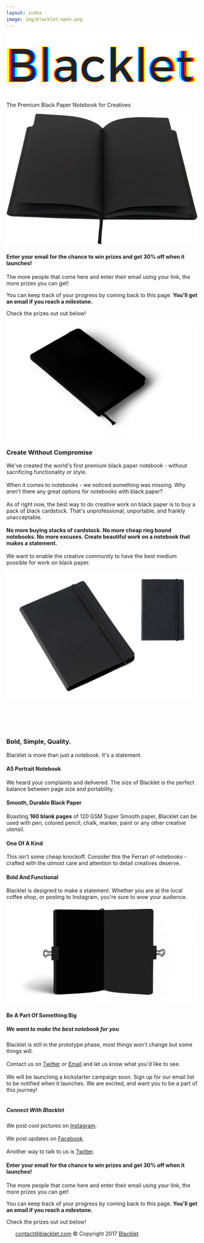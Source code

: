 ```yaml
--- 
layout: index 
image: img/blacklet-open.png 
---
```

<style></style>
<body class="theme--square" data-reveal-selectors="section:not(.masonry):not(:first-of-type):not(.parallax)">
	<div class="main-container">
		<section class="cover cover-9">
			<div class="container">
				<div class="row">
					<div class="col-md-10 col-md-offset-1 text-center">
						<img alt="Logo" class="logo" src="img/Blacklet-logo.png">
						<p class="lead">The Premium Black Paper Notebook for Creatives</p>
					</div>
				</div>
				<div class="row">
					<div class="col-md-10 col-md-offset-1 text-center">
						<img alt="Blacklet Opened" src="img/blacklet-open.png">
					</div>
				</div>
				<div class="row">
					<div class="col-md-6 text-center">
						<h4>Enter your email for the chance to win prizes and get 30% off when it launches!</h4>
						<p class="lead">The more people that come here and enter their email using your link, the more prizes you can get!</p>
						<p class="lead">You can keep track of your progress by coming back to this page. <strong>You'll get an email if you reach a milestone.</strong></p>
						<p class="lead">Check the prizes out out below!</p>
					</div>
					<div class="col-md-6 text-center">
						<div data-vl-widget="embedForm"></div>
					</div>
				</div>
				<div class="row">
					<div class="col-md-12 text-center">
						<div data-vl-widget="milestoneWidget">
						</div>
					</div>
				</div>
				<div class="row">
					<div class="col-md-8 col-md-offset-2">
						<img class="cover__image" alt="Blacklet" src="img/Notebook_Mockup_ISO.png">
					</div>
				</div>
			</div>
		</section>
		<section>
			<div class="container">
				<div class="row">
					<div class="col-md-8 col-md-offset-2 text-center">
						<h3> Create Without Compromise</h3>
						<p class="lead"> We've created the world's first premium black paper notebook - without sacrificing functionality or style.<br><br>When
							it comes to notebooks - we noticed something was missing. Why aren't there any great options for notebooks with black
							paper?
							<br><br>As of right now, the best way to do creative work on black paper is to buy a pack of black cardstock. That's
							unprofessional, unportable, and frankly unacceptable.<br><br><strong>No more buying stacks of cardstock. No more cheap ring bound notebooks. No more excuses. Create beautiful work on a notebook that makes a statement.</strong><br><br>We
							want to enable the creative community to have the best medium possible for work on black paper. </p>
					</div>
				</div>
			</div>
		</section>
		<section class="imagebg image--light height-60 parallax" data-overlay="1">
			<div class="background-image-holder">
				<img alt="image" src="img/Notebook_StockPhoto.png">
			</div>
			<div class="container pos-vertical-center">
				<div class="row">
					<div class="col-md-4 shop-item-detail">
						<h3><br></h3>
						<p><br></p>
						<div class="item__price">
							<span class="type--strikethrough"> </span>
							<span> </span>
						</div>
					</div>
				</div>
			</div>
		</section>
		<section class="features features-5">
			<div class="container">
				<div class="row">
					<div class="col-md-12 text-center">
						<h3>Bold, Simple, Quality.</h3>
						<p class="lead">
							Blacklet is more than just a notebook. It's a statement.
						</p>
					</div>
					<div class="col-md-5 col-md-offset-1 col-md-6">
						<div class="feature feature-2">
							<div class="feature__title">
								<i class="icon icon-Open-Book"></i>
								<h4>A5 Portrait Notebook</h4>
							</div>
							<p>
								We heard your complaints and delivered. The size of Blacklet is the perfect balance between page size and portability.
							</p>
						</div>
					</div>
					<div class="col-md-5 col-md-offset-1 col-md-6">
						<div class="feature feature-2">
							<div class="feature__title">
								<i class="icon icon-File-Edit"></i>
								<h4>Smooth, Durable Black Paper</h4>
							</div>
							<p>
								Boasting <strong>160 blank pages</strong> of 120 GSM Super Smooth paper, Blacklet can be used with pen, colored pencil,
								chalk, marker, paint or any other creative utensil.
							</p>
						</div>
					</div>
					<div class="col-md-5 col-md-offset-1 col-md-6">
						<div class="feature feature-2">
							<div class="feature__title">
								<i class="icon icon-Yes"></i>
								<h4>One Of A Kind</h4>
							</div>
							<p>
								This isn't some cheap knockoff. Consider this the Ferrari of notebooks - crafted with the utmost care and attention to detail
								creatives deserve.
							</p>
						</div>
					</div>
					<div class="col-md-5 col-md-offset-1 col-md-6">
						<div class="feature feature-2">
							<div class="feature__title">
								<i class="icon icon-Contrast"></i>
								<h4>Bold And Functional</h4>
							</div>
							<p>
								Blacklet is designed to make a statement. Whether you are at the local coffee shop, or posting to Instagram, you're sure
								to wow your audience.
							</p>
						</div>
					</div>
					<div class="col-md-8 col-md-offset-2">
						<img class="cover__image" alt="Blacklet" src="img/Notebook_Mockup_PaperClip.png">
					</div>
				</div>
			</div>
		</section>
		<section>
			<div class="container">
				<div class="row">
					<div class="col-md-12">
						<div class="elements--title">
							<h4>Be A Part Of Something Big</h4>
						</div>
					</div>
					<div class="col-md-6">
						<div class="feature feature-3">
							<div class="feature__left">
								<i class="icon icon-Speach-Bubble4"></i>
							</div>
							<div class="feature__right">
								<h5>We want to make the best notebook for you</h5>
								<p>Blacklet is still in the prototype phase, most things won't change but some things will. <br><br> Contact us on
									<a href="https://twitter.com/theblacklet">Twitter</a> or <a href="mailto:contact@blacklet.com">Email</a> and let
									us know what you'd like to see.<br><br>We will be launching a kickstarter campaign soon. Sign up for our email list
									to be notified when it launches. We are excited, and want you to be a part of this journey!<br><br></p>
							</div>
						</div>
					</div>
					<div class="col-md-6">
						<div class="feature feature-3">
							<div class="feature__left">
								<i class="icon icon-Share"></i>
							</div>
							<div class="feature__right">
								<h5>Connect With Blacklet</h5>
								<p>We post cool pictures on <a href="https://instagram.com/theblacklet">Instagram</a>.
									<br><br>We post updates on <a href="https://facebook.com/theblacklet">Facebook</a>.
									<br><br>Another way to talk to us is <a href="https://twitter.com/theblacklet">Twitter</a>.</p>
							</div>
						</div>
					</div>
				</div>
				<div class="row">
					<div class="col-md-6 text-center">
						<h4>Enter your email for the chance to win prizes and get 30% off when it launches!</h4>
						<p class="lead">The more people that come here and enter their email using your link, the more prizes you can get!</p>
						<p class="lead">You can keep track of your progress by coming back to this page. <strong>You'll get an email if you reach a milestone.</strong></p>
						<p class="lead">Check the prizes out out below!</p>
					</div>
					<div class="col-md-6 text-center">
						<div data-vl-widget="embedForm"></div>
					</div>
				</div>
				<div class="row">
					<div class="col-md-12 text-center">
						<div data-vl-widget="milestoneWidget">
						</div>
					</div>
				</div>
			</div>
		</section>
		<footer class="footer-3 bg--white text-center-xs">
			<div class="col-md-6 col-md-offset-3 text-center">
				<ul class="footer__navigation">
					<a class="type--underline" href="mailto:contact@blacklet.com">contact@blacklet.com</a>
					<span class="type--fine-print">© Copyright 2017 <a href="https://blacklet.com">Blacklet</a></span>
				</ul>
			</div>
		</footer>
	</div>
	<script>
		! function () {
			var a = window.VL = window.VL || {};
			return a.instances = a.instances || {}, a.invoked ? void(window.console && console.error && console.error(
				"VL snippet loaded twice.")) : (a.invoked = !0, void(a.load = function (b, c, d) {
				var e = {};
				e.publicToken = b, e.config = c || {};
				var f = document.createElement("script");
				f.type = "text/javascript", f.id = "vrlps-js", f.defer = !0, f.src =
					"https://app.viral-loops.com/client/vl/vl.min.js";
				var g = document.getElementsByTagName("script")[0];
				return g.parentNode.insertBefore(f, g), f.onload = function () {
					a.setup(e), a.instances[b] = e
				}, e.identify = e.identify || function (a, b) {
					e.afterLoad = {
						identify: {
							userData: a,
							cb: b
						}
					}
				}, e.pendingEvents = [], e.track = e.track || function (a, b) {
					e.pendingEvents.push({
						event: a,
						cb: b
					})
				}, e.pendingHooks = [], e.addHook = e.addHook || function (a, b) {
					e.pendingHooks.push({
						name: a,
						cb: b
					})
				}, e.$ = e.$ || function (a) {
					e.pendingHooks.push({
						name: "ready",
						cb: a
					})
				}, e
			}))
		}();
		var campaign = VL.load("1k9oY4Bg9jNU8DW1weQpgWKz7Ts", {
			autoLoadWidgets: !0
		});
	</script>
</body>